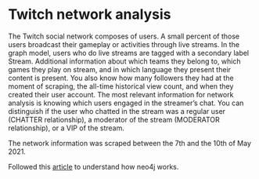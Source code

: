 # Twitch network analysis

The Twitch social network composes of users. A small percent of those users broadcast their gameplay or activities through live streams. In the graph model, users who do live streams are tagged with a secondary label Stream. Additional information about which teams they belong to, which games they play on stream, and in which language they present their content is present. You also know how many followers they had at the moment of scraping, the all-time historical view count, and when they created their user account. The most relevant information for network analysis is knowing which users engaged in the streamer’s chat. You can distinguish if the user who chatted in the stream was a regular user (CHATTER relationship), a moderator of the stream (MODERATOR relationship), or a VIP of the stream.

The network information was scraped between the 7th and the 10th of May 2021.

Followed this [article](https://towardsdatascience.com/twitchverse-a-network-analysis-of-twitch-universe-using-neo4j-graph-data-science-d7218b4453ff) to understand how neo4j works.
